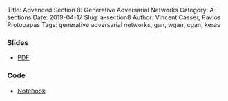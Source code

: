 Title: Advanced Section 8: Generative Adversarial Networks
Category: A-sections
Date: 2019-04-17
Slug: a-section8
Author: Vincent Casser, Pavlos Protopapas
Tags: generative adversarial networks, gan, wgan, cgan, keras


### Slides
- [PDF]({attach}presentation/cs109b_asec8_slides_gan.pdf)

### Code
- [Notebook]({filename}presentation/cs109b_asec8_code_gan.ipynb)